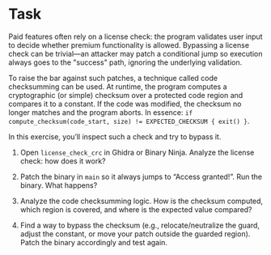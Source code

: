 # Task

Paid features often rely on a license check: the program validates user input to decide whether premium functionality is allowed. Bypassing a license check can be trivial—an attacker may patch a conditional jump so execution always goes to the "success" path, ignoring the underlying validation.

To raise the bar against such patches, a technique called code checksumming can be used. At runtime, the program computes a cryptographic (or simple) checksum over a protected code region and compares it to a constant. If the code was modified, the checksum no longer matches and the program aborts. In essence: `if compute_checksum(code_start, size) != EXPECTED_CHECKSUM { exit() }`.

In this exercise, you’ll inspect such a check and try to bypass it.

1. Open `license_check_crc` in Ghidra or Binary Ninja. Analyze the license check: how does it work?

2. Patch the binary in `main` so it always jumps to “Access granted!”. Run the binary. What happens?

3. Analyze the code checksumming logic. How is the checksum computed, which region is covered, and where is the expected value compared?

4. Find a way to bypass the checksum (e.g., relocate/neutralize the guard, adjust the constant, or move your patch outside the guarded region). Patch the binary accordingly and test again.

